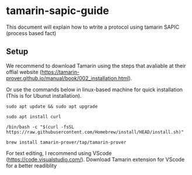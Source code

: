# tamarin-sapic-guide

This document will explain how to wtrite a protocol using tamarin SAPIC (process based fact)


## Setup
We recommend to download Tamarin using the steps that avaliable at their offial website (<https://tamarin-prover.github.io/manual/book/002_installation.html>). 

Or use the commands below in linux-based machine for quick installation (This is for Ubunut installation).
```
sudo apt update && sudo apt upgrade

sudo apt install curl

/bin/bash -c "$(curl -fsSL https://raw.githubusercontent.com/Homebrew/install/HEAD/install.sh)"

brew install tamarin-prover/tap/tamarin-prover
```
For text editing, I recommend using VScode (<https://code.visualstudio.com/>). Download Tamarin extension for VScode for a better readiblity 
